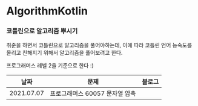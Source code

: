 # AlgorithmKotlin
### 코틀린으로 알고리즘 뿌시기

취준을 하면서 코틀린으로 알고리즘을 풀어야하는데, 
이에 따라 코틀린 언어 능숙도를 올리고 친해지기 위해서 알고리즘을 풀어보려고 한다.

프로그래머스 레벨 2을 기준으로 한다 :)

| 날짜       | 문제                           | 블로그 |
| ---------- | ------------------------------ | ------ |
| 2021.07.07 | 프로그래머스 60057 문자열 압축 |        |



